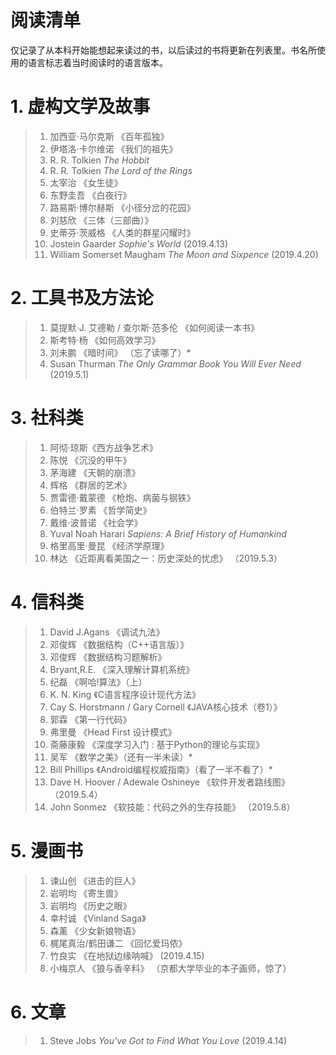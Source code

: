 # 阅读清单
仅记录了从本科开始能想起来读过的书，以后读过的书将更新在列表里。书名所使用的语言标志着当时阅读时的语言版本。

# 1. 虚构文学及故事

>1. 加西亚·马尔克斯 《百年孤独》
>2. 伊塔洛·卡尔维诺 《我们的祖先》
>3. R. R. Tolkien *The Hobbit*
>4. R. R. Tolkien _The Lord of the Rings_
>5. 太宰治 《女生徒》
>6. 东野圭吾 《白夜行》
>7. 路易斯·博尔赫斯 《小径分岔的花园》
>8. 刘慈欣 《三体（三部曲）》
>9. 史蒂芬·茨威格 《人类的群星闪耀时》
>10. Jostein Gaarder *Sophie's World* (2019.4.13)
>11. 	William Somerset Maugham *The Moon and Sixpence* (2019.4.20)


# 2. 工具书及方法论
>1. 莫提默·J. 艾德勒 / 查尔斯·范多伦 《如何阅读一本书》
>2. 斯考特·杨 《如何高效学习》
>3. 刘未鹏 《暗时间》 （忘了读哪了）*
>4. Susan Thurman *The Only Grammar Book You Will Ever Need* (2019.5.1)

# 3. 社科类
>1. 阿彻·琼斯《西方战争艺术》
>2. 陈悦 《沉没的甲午》
>3. 茅海建 《天朝的崩溃》
>4. 辉格 《群居的艺术》
>5. 贾雷德·戴蒙德 《枪炮、病菌与钢铁》
>6. 伯特兰·罗素 《哲学简史》
>7. 戴维·波普诺 《社会学》
>8. Yuval Noah Harari *Sapiens: A Brief History of Humankind*
>9. 格里高里·曼昆 《经济学原理》
>10. 林达 《近距离看美国之一：历史深处的忧虑》 （2019.5.3）

# 4. 信科类
>1. David J.Agans 《调试九法》
>2. 邓俊辉 《数据结构（C++语言版）》
>3. 邓俊辉 《数据结构习题解析》
>4. Bryant,R.E. 《深入理解计算机系统》
>5. 纪磊 《啊哈!算法》（上）
>6. K. N. King 《C语言程序设计现代方法》
>7. Cay S. Horstmann / Gary Cornell 《JAVA核心技术（卷1）》
>8. 郭霖 《第一行代码》
>9. 弗里曼 《Head First 设计模式》
>10. 斋藤康毅 《深度学习入门 : 基于Python的理论与实现》
>11. 吴军 《数学之美》（还有一半未读）*
>12. Bill Phillips 《Android编程权威指南》（看了一半不看了）*
>13. Dave H. Hoover / Adewale Oshineye 《软件开发者路线图》 （2019.5.4）
>14. John Sonmez 《软技能：代码之外的生存技能》 （2019.5.8）

# 5. 漫画书
>1. 谏山创 《进击的巨人》
>2. 岩明均 《寄生兽》
>3. 岩明均 《历史之眼》
>4. 幸村诚 《Vinland Saga》
>5. 森薰 《少女新娘物语》
>6. 梶尾真治/鹤田谦二 《回忆爱玛侬》
>7. 竹良实 《在地狱边缘呐喊》 (2019.4.15)
>8. 小梅京人 《狼与香辛料》 （京都大学毕业的本子画师，惊了）

# 6. 文章
>1. Steve Jobs *You've Got to Find What You Love* (2019.4.14)
